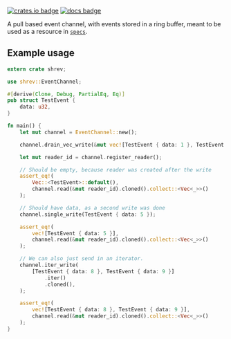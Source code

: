 [![crates.io badge](https://img.shields.io/crates/v/shrev.svg)](https://crates.io/crates/shrev) [![docs badge](https://docs.rs/shrev/badge.svg)](https://docs.rs/shrev)

A pull based event channel, with events stored in a ring buffer,
meant to be used as a resource in [`specs`].
 
[`specs`]: https://github.com/slide-rs/specs

## Example usage

```rust
extern crate shrev;

use shrev::EventChannel;

#[derive(Clone, Debug, PartialEq, Eq)]
pub struct TestEvent {
    data: u32,
}

fn main() {
    let mut channel = EventChannel::new();

    channel.drain_vec_write(&mut vec![TestEvent { data: 1 }, TestEvent { data: 2 }]);

    let mut reader_id = channel.register_reader();

    // Should be empty, because reader was created after the write
    assert_eq!(
        Vec::<TestEvent>::default(),
        channel.read(&mut reader_id).cloned().collect::<Vec<_>>()
    );

    // Should have data, as a second write was done
    channel.single_write(TestEvent { data: 5 });

    assert_eq!(
        vec![TestEvent { data: 5 }],
        channel.read(&mut reader_id).cloned().collect::<Vec<_>>()
    );

    // We can also just send in an iterator.
    channel.iter_write(
        [TestEvent { data: 8 }, TestEvent { data: 9 }]
            .iter()
            .cloned(),
    );

    assert_eq!(
        vec![TestEvent { data: 8 }, TestEvent { data: 9 }],
        channel.read(&mut reader_id).cloned().collect::<Vec<_>>()
    );
}
```
